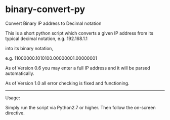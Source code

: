 # binary-convert-py
Convert Binary IP address to Decimal notation

This is a short python script which converts a given IP address from its typical decimal notation,
e.g. 192.168.1.1

into its binary notation,

e.g. 11000000.1010100.00000001.00000001

As of Version 0.6 you may enter a full IP address and it will be parsed automatically.

As of Version 1.0 all error checking is fixed and functioning. 




__________________

Usage:

Simply run the script via Python2.7 or higher. Then follow the on-screen directive.